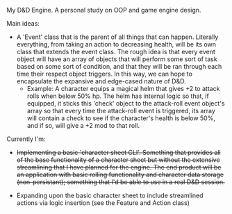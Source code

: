 My D&D Engine. A personal study on OOP and game engine design.

Main ideas:

- A 'Event' class that is the parent of all things that can happen. Literally everything, from taking an action to decreasing health, will be its own class that extends the event class. The rough idea is that every event object will have an array of objects that will perform some sort of task based on some sort of condition, and that they will be ran through each time their respect object triggers. In this way, we can hope to encapsulate the expansive and edge-cased nature of D&D.
  - Example: A character equips a magical helm that gives +2 to attack rolls when below 50% hp. The helm has internal logic so that, if equipped, it sticks this 'check' object to the attack-roll event object's array so that every time the attack-roll event is triggered, its array will contain a check to see if the character's health is below 50%, and if so, will give a +2 mod to that roll.

Currently I'm:

- <del>Implementing a basic 'character sheet CLI'. Something that provides all of the base functionality of a character sheet but without the extensive streamlining that I have planned for the engine. The end product will be an application with basic rolling functionality and character data storage (non-persistant); something that I'd be able to use in a real D&D session.</del>

- Expanding upon the basic character sheet to include streamlined actions via logic insertion (see the Feature and Action class)
